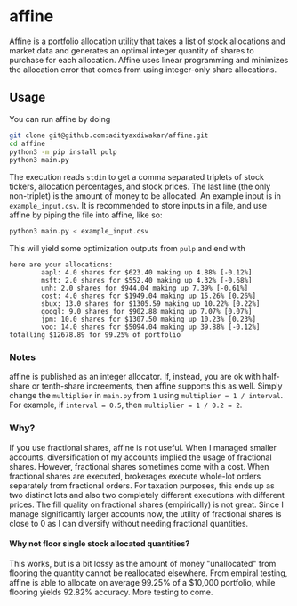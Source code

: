# affine
Affine is a portfolio allocation utility that takes a list of stock allocations and market data and generates an optimal integer quantity of shares to purchase for each allocation. Affine uses linear programming and minimizes the allocation error that comes from using integer-only share allocations.

## Usage
You can run affine by doing
```sh
git clone git@github.com:adityaxdiwakar/affine.git
cd affine
python3 -m pip install pulp
python3 main.py
```

The execution reads `stdin` to get a comma separated triplets of stock tickers, allocation percentages, and stock prices. The last line (the only non-triplet) is the amount of money to be allocated. An example input is in `example_input.csv`. It is recommended to store inputs in a file, and use affine by piping the file into affine, like so:
```sh
python3 main.py < example_input.csv
```
This will yield some optimization outputs from `pulp` and end with
```
here are your allocations:
        aapl: 4.0 shares for $623.40 making up 4.88% [-0.12%]
        msft: 2.0 shares for $552.40 making up 4.32% [-0.68%]
        unh: 2.0 shares for $944.04 making up 7.39% [-0.61%]
        cost: 4.0 shares for $1949.04 making up 15.26% [0.26%]
        sbux: 13.0 shares for $1305.59 making up 10.22% [0.22%]
        googl: 9.0 shares for $902.88 making up 7.07% [0.07%]
        jpm: 10.0 shares for $1307.50 making up 10.23% [0.23%]
        voo: 14.0 shares for $5094.04 making up 39.88% [-0.12%]
totalling $12678.89 for 99.25% of portfolio
```

### Notes
affine is published as an integer allocator. If, instead, you are ok with half-share or tenth-share increements, then affine supports this as well. Simply change the `multiplier` in `main.py` from `1` using `multiplier = 1 / interval`. For example, if `interval = 0.5`, then `multiplier = 1 / 0.2 = 2`.

### Why?
If you use fractional shares, affine is not useful. When I managed smaller accounts, diversification of my accounts implied the usage of fractional shares. However, fractional shares sometimes come with a cost. When fractional shares are executed, brokerages execute whole-lot orders separately from fractional orders. For taxation purposes, this ends up as two distinct lots and also two completely different executions with different prices. The fill quality on fractional shares (empirically) is not great. Since I manage significantly larger accounts now, the utility of fractional shares is close to 0 as I can diversify without needing fractional quantities.

#### Why not floor single stock allocated quantities?
This works, but is a bit lossy as the amount of money "unallocated" from flooring the quantity cannot be reallocated elsewhere. From empiral testing, affine is able to allocate on average 99.25% of a $10,000 portfolio, while flooring yields 92.82% accuracy. More testing to come.
